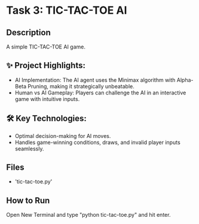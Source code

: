 # Task 3: TIC-TAC-TOE AI

## Description
A simple TIC-TAC-TOE AI game.

## ✨ Project Highlights:

- AI Implementation: The AI agent uses the Minimax algorithm with Alpha-Beta Pruning, making it strategically unbeatable.
- Human vs AI Gameplay: Players can challenge the AI in an interactive game with intuitive inputs.

## 🛠️ Key Technologies:

- Optimal decision-making for AI moves.
- Handles game-winning conditions, draws, and invalid player inputs seamlessly.
  
## Files
- 'tic-tac-toe.py'

## How to Run
Open New Terminal and type "python tic-tac-toe.py" and hit enter. 
